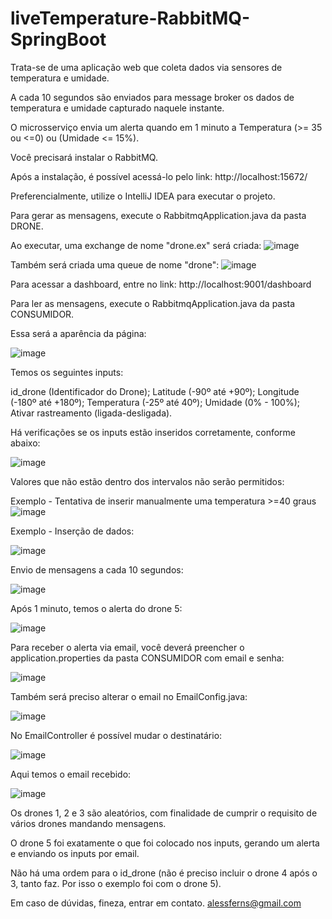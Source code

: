 # liveTemperature-RabbitMQ-SpringBoot

Trata-se de uma aplicação web que coleta dados via sensores de temperatura e umidade.

A cada 10 segundos são enviados para message broker os dados de temperatura e umidade capturado naquele instante.

O microsserviço envia um alerta quando em 1 minuto a Temperatura (>= 35 ou <=0) ou (Umidade <= 15%).

Você precisará instalar o RabbitMQ.

Após a instalação, é possível acessá-lo pelo link: http://localhost:15672/

Preferencialmente, utilize o IntelliJ IDEA para executar o projeto. 

Para gerar as mensagens, execute o RabbitmqApplication.java da pasta DRONE. 

Ao executar, uma exchange de nome "drone.ex" será criada:
![image](https://user-images.githubusercontent.com/100177921/204110996-a69a5aae-6861-443e-878c-90866d35a03b.png)

Também será criada uma queue de nome "drone":
![image](https://user-images.githubusercontent.com/100177921/204111007-9b22da3a-1760-44b6-a9de-e0874858297f.png)

Para acessar a dashboard, entre no link: http://localhost:9001/dashboard

Para ler as mensagens, execute o RabbitmqApplication.java da pasta CONSUMIDOR. 

Essa será a aparência da página:

![image](https://user-images.githubusercontent.com/100177921/204109015-ac24d462-5d7e-447e-9fa0-c2b9634b41bf.png)

Temos os seguintes inputs:

id_drone (Identificador do Drone); Latitude (-90º até +90º); Longitude (-180º até +180º); Temperatura (-25º até 40º); Umidade (0% - 100%); Ativar rastreamento (ligada-desligada).

Há verificações se os inputs estão inseridos corretamente, conforme abaixo:

![image](https://user-images.githubusercontent.com/100177921/204109196-421bc05b-20f6-45a3-8360-68987a835032.png)

Valores que não estão dentro dos intervalos não serão permitidos:

Exemplo - Tentativa de inserir manualmente uma temperatura >=40 graus
![image](https://user-images.githubusercontent.com/100177921/204109229-8018b76c-1619-4aa8-85a3-f3cd5e3be645.png)


Exemplo - Inserção de dados:

![image](https://user-images.githubusercontent.com/100177921/204111522-010a8fb2-eef0-4ed0-b6c0-f6942834276d.png)

Envio de mensagens a cada 10 segundos:

![image](https://user-images.githubusercontent.com/100177921/204111542-03db32c7-405a-41c7-af19-f84208363d74.png)

Após 1 minuto, temos o alerta do drone 5:

![image](https://user-images.githubusercontent.com/100177921/204111555-e4d0aee1-e300-411c-bd45-ae5d7a931329.png)

Para receber o alerta via email, você deverá preencher o application.properties da pasta CONSUMIDOR com email e senha:

![image](https://user-images.githubusercontent.com/100177921/204114847-251d6b86-393a-44fe-ab59-e12f34c55281.png)

Também será preciso alterar o email no EmailConfig.java:

![image](https://user-images.githubusercontent.com/100177921/204116066-cd1b6e60-2b62-4c45-81e8-c0cd0f9bba53.png)

No EmailController é possível mudar o destinatário:

![image](https://user-images.githubusercontent.com/100177921/204116105-c6c888e9-1c80-446a-85de-8dc279315cc2.png)

Aqui temos o email recebido:

![image](https://user-images.githubusercontent.com/100177921/204115021-e78d76b5-549a-416a-84ef-cf47bb6fa0cc.png)

Os drones 1, 2 e 3 são aleatórios, com finalidade de cumprir o requisito de vários drones mandando mensagens. 

O drone 5 foi exatamente o que foi colocado nos inputs, gerando um alerta e enviando os inputs por email. 

Não há uma ordem para o id_drone (não é preciso incluir o drone 4 após o 3, tanto faz. Por isso o exemplo foi com o drone 5). 

Em caso de dúvidas, fineza, entrar em contato. 
alessferns@gmail.com

